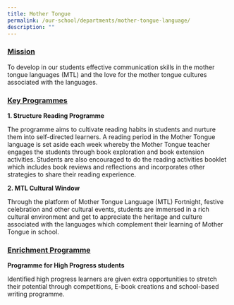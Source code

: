 ```yaml
---
title: Mother Tongue
permalink: /our-school/departments/mother-tongue-language/
description: ""
---
```



<h3><span style="text-decoration: underline;"><strong>Mission</strong></span></h3>
<p>To develop in our students effective communication skills in the mother tongue languages (MTL) and&nbsp;the love for the mother tongue cultures associated with the languages.</p>
<h3><span style="text-decoration: underline;"><strong>Key Programmes</strong></span></h3>
<p><strong>1. Structure Reading Programme</strong></p>
<p>The programme aims to cultivate reading habits in students and nurture them into self-directed learners. A reading period in the Mother Tongue language is set aside&nbsp;each week&nbsp;whereby the Mother Tongue teacher engages the students through book exploration and book extension activities. Students are also encouraged to do the reading activities booklet which includes book reviews and reflections and incorporates other strategies&nbsp;to share their reading experience.</p>
<p><strong>2. MTL Cultural Window</strong></p>
<p>Through the platform of Mother Tongue Language (MTL) Fortnight, festive celebration and other cultural events, students are immersed in a rich cultural&nbsp;environment and get&nbsp;to appreciate the heritage and culture associated with the languages which complement their learning of Mother Tongue in school.</p>
<h3><span style="text-decoration: underline;"><strong>Enrichment Programme</strong></span></h3>
<p><strong>Programme&nbsp;for High Progress students</strong></p>
<p>Identified high progress learners are given extra opportunities to stretch their potential through competitions, E-book creations and school-based writing programme.</p>